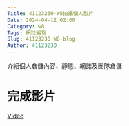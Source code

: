 ```yaml
---
Title: 41123230-W8拍攝個人影片
Date: 2024-04-11 02:00
Category: w8
Tags: 網誌編寫
Slug: 41123230-W8-blog
Author: 41123230
---
```


介紹個人倉儲內容、靜態、網誌及團隊倉儲

<!-- PELICAN_END_SUMMARY -->
# 完成影片

<a href="https://www.youtube.com/watch?v=LO3szFD458A">Video</a>